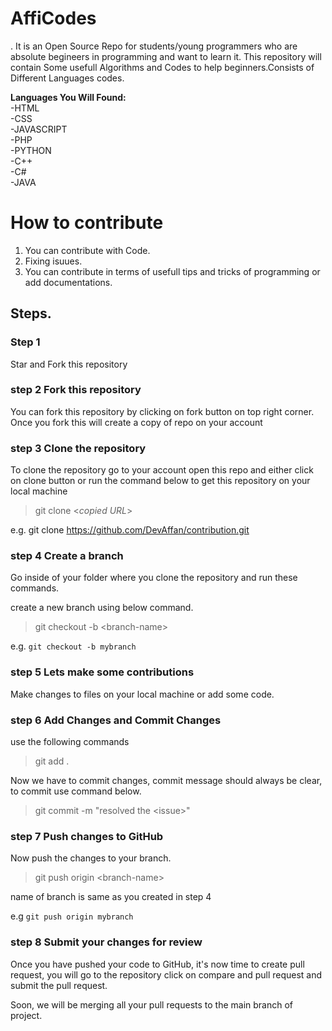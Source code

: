 # AffiCodes
.
It is an Open Source Repo for students/young programmers who are absolute begineers in programming and want to learn it. This repository will contain Some usefull Algorithms and Codes to help beginners.Consists of Different Languages codes.

**Languages You Will Found:**<br />
-HTML<br />
-CSS<br />
-JAVASCRIPT<br />
-PHP<br />
-PYTHON<br />
-C++<br />
-C#<br />
-JAVA<br />


# How to contribute
1. You can contribute with Code.
2. Fixing isuues.
3. You can contribute in terms of usefull tips and tricks of programming or add documentations.

## Steps.
### Step 1
Star and Fork this repository
### step 2 Fork this repository
You can fork this repository by clicking on fork button on top right corner. Once you fork this will create a copy of repo on your account
### step 3 Clone the repository 
To clone the repository go to your account open this repo and either click on clone button or run the command below to get this repository on your local machine

> git clone <_copied URL_>

e.g. git clone https://github.com/DevAffan/contribution.git

### step 4 Create a branch
Go inside of your folder where you clone the repository and run these commands.

create a new branch using below command.

> git checkout -b \<branch-name\>

e.g. `git checkout -b mybranch`

### step 5 Lets make some contributions
Make changes to files on your local machine or add some code. 

### step 6 Add Changes and Commit Changes
use the following commands

> git add .

Now we have to commit changes, commit message should always be clear, to commit use command below.

> git commit -m "resolved the \<issue\>"

### step 7 Push changes to GitHub
Now push the changes to your branch.

> git push origin \<branch-name\>

name of branch is same as you created in step 4

e.g `git push origin mybranch`

### step 8 Submit your changes for review
Once you have pushed your code to GitHub, it's now time to create pull request, you will go to the repository click on compare and pull request and submit the pull request.

Soon, we will be merging all your pull requests to the main branch of project.


